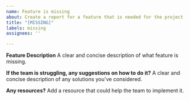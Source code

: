 ```yaml
---
name: Feature is missing
about: Create a report for a feature that is needed for the project
title: "[MISSING]"
labels: missing
assignees: ''

---
```


**Feature Description**
A clear and concise description of what feature is missing.

**If the team is struggling, any suggestions on how to do it?**
A clear and concise description of any solutions you've considered.

**Any resources?**
Add a resource that could help the team to implement it.
